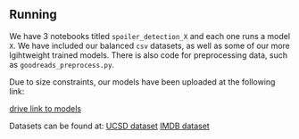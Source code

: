 ## Running

We have 3 notebooks titled `spoiler_detection_X` and each one runs a model `X`. We have included our balanced `csv` datasets, as well as some of our more lgihtweight trained models. There is also code for preprocessing data, such as `goodreads_preprocess.py`.

Due to size constraints, our models have been uploaded at the following link:

[drive link to models](https://drive.google.com/drive/folders/1AKaVwOqGmmMlvX0ssey8c9HNTXIugOW3?usp=sharing)

Datasets can be found at:
[UCSD dataset](https://sites.google.com/eng.ucsd.edu/ucsdbookgraph/reviews)
[IMDB dataset](https://www.kaggle.com/datasets/rmisra/imdb-spoiler-dataset)

